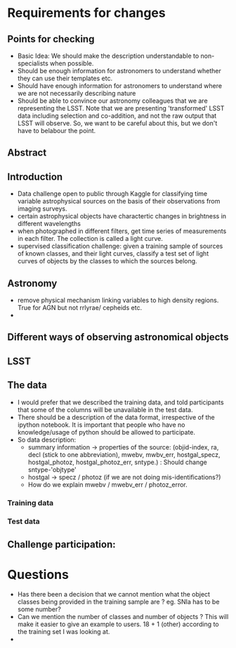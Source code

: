 # Requirements for changes
## Points for checking
- Basic Idea: We should make the description understandable to non-specialists when possible. 
- Should be enough information for astronomers to understand whether they can use their templates etc.
- Should have enough information for astronomers to understand where we are not necessarily describing nature
- Should be able to convince our astronomy colleagues that we are representing the LSST. Note that we are presenting 'transformed' LSST data including selection and co-addition, and not the raw output that LSST will observe. So, we want to be careful about this, but we don't have to belabour the point.

## Abstract

## Introduction
- Data challenge open to public through Kaggle for classifying time variable astrophysical sources on the basis of their observations from imaging surveys. 
- certain astrophysical objects have charactertic changes in brightness in different wavelengths
- when photographed in different filters, get time series of measurements in each filter. The collection is called a light curve. 
- supervised classification challenge:  given a training sample of sources of known classes, and their light curves, classify a test set of light curves of objects by the classes to which the sources belong.

## Astronomy 
- remove physical mechanism linking variables to high density regions. True for AGN but not rrlyrae/ cepheids etc. 
-  
## Different ways of observing astronomical objects

## LSST 

## The data
- I would prefer that we described the training data, and told participants that some of 
the columns will be unavailable in the test data.
- There should be a description of the data format, irrespective of the ipython notebook. It is important that people who have no knowledge/usage of python should be allowed to participate. 
- So data description:
    - summary information -> properties of the source: (objid-index, ra, decl (stick to one abbreviation), mwebv, mwbv_err, hostgal_specz, hostgal_photoz, hostgal_photoz_err, sntype.) : Should change sntype-'objtype'
    - hostgal -> specz / photoz (if we are not doing mis-identifications?)
    - How do we explain mwebv / mwebv_err / photoz_error. 
### Training data

### Test data

## Challenge participation:



# Questions 
- Has there been a decision that we cannot mention what the object classes being provided in the training sample are ? eg. SNIa has to be some number? 
- Can we mention the number of classes and number of objects ? This will make it easier to give an example to  users. 18 + 1 (other) according to the training set I was looking at.  
- 
